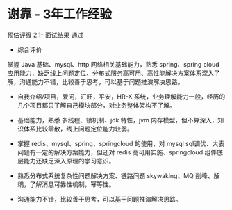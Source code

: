 
# 谢靠 - 3年工作经验

预估评级 2.1-
面试结果 通过

* 综合评价

掌握 Java 基础、mysql、http 网络相关基础能力，熟悉 spring、spring cloud 应用能力，缺乏线上问题定位、分布式服务高可用、高性能解决方案体系深入了解，沟通能力不错，比较善于思考，可以基于问题推演解决思路。

* 自我介绍/项目，爱问，汇旺，平安，HR-X 系统，业务理解能力一般，经历的几个项目都只了解自己模块部分，对业务整体架构不了解。

* 基础能力，熟悉 多线程、锁机制、jdk 特性，jvm 内存模型，但不算深入，知识体系比较零散，线上问题定位能力较弱。

* 掌握 redis、mysql、spring、springcloud 的使用，对 mysql sql调优、大表问题有一定的解决方案能力，但还对 redis 高可用实施、springcloud 组件底层能力还缺乏深入原理的学习意识。

* 熟悉分布式系统复杂性问题解决方案、链路问题 skywaking、MQ 削峰、解耦，了解消息可靠性机制，幂等性。

* 沟通能力不错，比较善于思考，可以基于问题推演解决思路。










